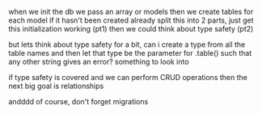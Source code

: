  when we init the db we pass an array or models
 then we create tables for each model if it hasn't been created already
 split this into 2 parts, just get this initialization working (pt1) then we could think about type safety (pt2)

 but lets think about type safety for a bit, can i create a type from all the table names and then let that type be the parameter for .table()
 such that any other string gives an error? something to look into 

 if type safety is covered and we can perform CRUD operations then the next big goal is relationships

 andddd of course, don't forget migrations